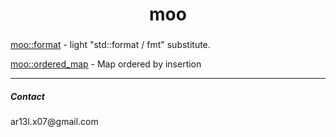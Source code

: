 <h1 align="center">moo</h1>


### 

[moo::format](https://ar13l-x07.github.io/moo/format.html)      - light "std::format / fmt" substitute.


[moo::ordered_map](https://github.com/ar13l-x07/moo/blob/main/containers/ordered_map.h) - Map ordered by insertion

---

<p align="left">
<h5 align="left">Contact</h5>

<p>ar13l.x07@gmail.com</p>

